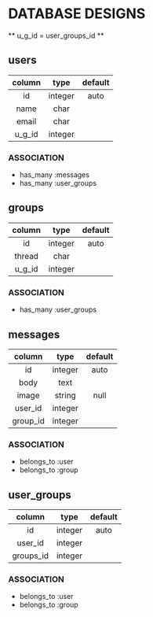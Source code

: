 # DATABASE DESIGNS

** u_g_id = user_groups_id **

## users
| column     | type        | default      |
|:----------:|:-----------:|:------------:|
| id         | integer     | auto         |
| name       | char        |              |
| email      | char        |              |
| u_g_id     | integer     |              |

### ASSOCIATION
- has_many :messages
- has_many :user_groups

## groups
| column     | type        | default      |
|:----------:|:-----------:|:------------:|
| id         | integer     | auto         |
| thread     | char        |              |
| u_g_id     | integer     |              |

### ASSOCIATION
- has_many :user_groups

## messages
| column     | type        | default      |
|:----------:|:-----------:|:------------:|
| id         | integer     | auto         |
| body       | text        |              |
| image      | string      | null         |
| user_id    | integer     |              |
| group_id   | integer     |              |

### ASSOCIATION
- belongs_to :user
- belongs_to :group

## user_groups
| column     | type        | default      |
|:----------:|:-----------:|:------------:|
| id         | integer     | auto         |
| user_id    | integer     |              |
| groups_id  | integer     |              |

### ASSOCIATION
- belongs_to :user
- belongs_to :group

